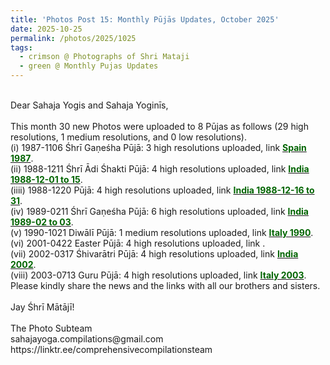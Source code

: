 ```yaml
---
title: 'Photos Post 15: Monthly Pūjās Updates, October 2025'
date: 2025-10-25
permalink: /photos/2025/1025
tags:
  - crimson @ Photographs of Shri Mataji
  - green @ Monthly Pujas Updates
---
```


<p>
<br>
Dear Sahaja Yogis and Sahaja Yoginīs,<br>
<br>
This month 30 new Photos were uploaded to 8 Pūjas as follows (29 high resolutions, 1 medium resolutions, and 0 low resolutions).<br>
(i) 1987-1106 Śhrī Gaṇeśha Pūjā: 3 high resolutions uploaded, link <a href="https://eternalmoments.smugmug.com/Countries/Spain/1987"> <font color="DarkGreen"><b>Spain 1987</b></font></a>.<br>
(ii) 1988-1211 Śhrī Ādi Śhakti Pūjā: 4 high resolutions uploaded, link <a href="https://eternalmoments.smugmug.com/Countries/India-1988-12-01-to-15"> <font color="DarkGreen"><b>India 1988-12-01 to 15</b></font></a>.<br>
(iiii) 1988-1220 Pūjā: 4 high resolutions uploaded, link <a href="https://eternalmoments.smugmug.com/Countries/India-1988-12-16-to-31"> <font color="DarkGreen"><b>India 1988-12-16 to 31</b></font></a>.<br>
(iv) 1989-0211 Śhrī Gaṇeśha Pūjā: 6 high resolutions uploaded, link <a href="https://eternalmoments.smugmug.com/Countries/India/1989-02-to-03"> <font color="DarkGreen"><b>India 1989-02 to 03</b></font></a>.<br>
(v) 1990-1021 Diwālī Pūjā: 1 medium resolutions uploaded, link <a href="https://eternalmoments.smugmug.com/Countries/Italy/1990"> <font color="DarkGreen"><b>Italy 1990</b></font></a>.<br>
(vi) 2001-0422 Easter Pūjā: 4 high resolutions uploaded, link <a href="https://eternalmoments.smugmug.com/Countries/Turkey/2002"> <font color="DarkGreen"><b></b></font></a>.<br>
(vii) 2002-0317 Śhivarātri Pūjā: 4 high resolutions uploaded, link <a href="https://eternalmoments.smugmug.com/Countries/India/2002"> <font color="DarkGreen"><b>India 2002</b></font></a>.<br>
(viii) 2003-0713 Guru Pūjā: 4 high resolutions uploaded, link <a href="https://eternalmoments.smugmug.com/Countries/Italy/2003"> <font color="DarkGreen"><b>Italy 2003</b></font></a>.<br>
Please kindly share the news and the links with all our brothers and sisters.<br>
<br>
Jay Śhrī Mātājī!<br>
<br>
The Photo Subteam<br>
sahajayoga.compilations@gmail.com<br>
https://linktr.ee/comprehensivecompilationsteam<br>
</p>